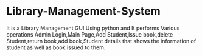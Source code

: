# Library-Management-System
It is a Library Management GUI Using python and It performs Various operations Admin Login,Main Page,Add Student,Issue book,delete Student,return book,add book,Student details that shows the information of student as well as book issued to them.
